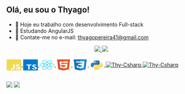 ## Olá, eu sou o Thyago!

- 🔭 Hoje eu trabalho com desenvolvimento Full-stack
- 🌱 Estudando AngularJS
- 💬 Contate-me no e-mail: thyagopereira41@gmail.com

<div align="center">
  <a href="https://github.com/thyagonp">
  <img height="180em" src="https://github-readme-stats.vercel.app/api?username=thyagonp&show_icons=true&theme=gruvbox&include_all_commits=true&count_private=true"/>
  <img height="180em" src="https://github-readme-stats.vercel.app/api/top-langs/?username=thyagonp&layout=compact&langs_count=7&theme=gruvbox"/>
</div>
  <div style="display: inline_block"><br>
  <img align="center" alt="Thy-Js" height="30" width="40" src="https://raw.githubusercontent.com/devicons/devicon/master/icons/javascript/javascript-plain.svg">
  <img align="center" alt="Thy-Ts" height="30" width="40" src="https://raw.githubusercontent.com/devicons/devicon/master/icons/typescript/typescript-plain.svg">
  <img align="center" alt="Thy-React" height="30" width="40" src="https://raw.githubusercontent.com/devicons/devicon/master/icons/react/react-original.svg">
  <img align="center" alt="Thy-HTML" height="30" width="40" src="https://raw.githubusercontent.com/devicons/devicon/master/icons/html5/html5-original.svg">
  <img align="center" alt="Thy-CSS" height="30" width="40" src="https://raw.githubusercontent.com/devicons/devicon/master/icons/css3/css3-original.svg">
  <img align="center" alt="Thy-Python" height="30" width="40" src="https://raw.githubusercontent.com/devicons/devicon/master/icons/python/python-original.svg">
  <img align="center" alt="Thy-Csharp" height="30" width="40" src="https://cdn.jsdelivr.net/gh/devicons/devicon/icons/angularjs/angularjs-original.svg" />
  <img align="center"alt="Thy-Csharp" height="30" width="40"  src="https://cdn.jsdelivr.net/gh/devicons/devicon/icons/java/java-original-wordmark.svg" />

</div>
  
  ##

<div>
  <a href = "thyagopereira41@gmail.com"><img src="https://img.shields.io/badge/-Gmail-%23333?style=for-the-badge&logo=gmail&logoColor=white" target="_blank"></a>
  <a href="https://www.linkedin.com/in/thyago-pereira-797b11156/" target="_blank"><img src="https://img.shields.io/badge/-LinkedIn-%230077B5?style=for-the-badge&logo=linkedin&logoColor=white" target="_blank"></a> 
</div>
